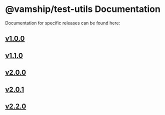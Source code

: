 # @vamship/test-utils Documentation

Documentation for specific releases can be found here:

## [v1.0.0](./@vamship/test-utils/1.0.0/index.html)
## [v1.1.0](./@vamship/test-utils/1.1.0/index.html)
## [v2.0.0](./@vamship/test-utils/2.0.0/index.html)
## [v2.0.1](./@vamship/test-utils/2.0.1/index.html)
## [v2.2.0](./@vamship/test-utils/2.2.0/index.html)
